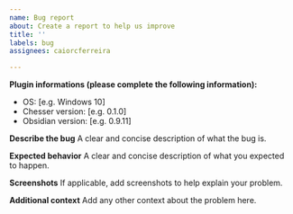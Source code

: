 ```yaml
---
name: Bug report
about: Create a report to help us improve
title: ''
labels: bug
assignees: caiorcferreira

---
```


**Plugin informations (please complete the following information):**
 - OS: [e.g. Windows 10]
 - Chesser version: [e.g. 0.1.0]
 - Obsidian version: [e.g. 0.9.11]

**Describe the bug**
A clear and concise description of what the bug is.

**Expected behavior**
A clear and concise description of what you expected to happen.

**Screenshots**
If applicable, add screenshots to help explain your problem.

**Additional context**
Add any other context about the problem here.
